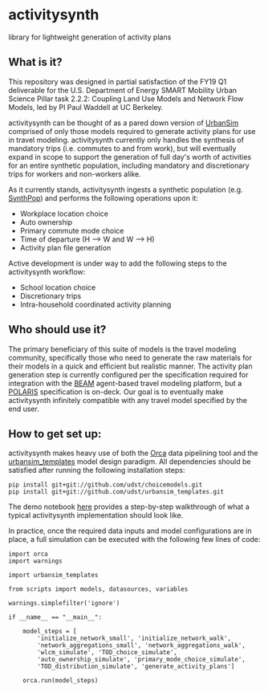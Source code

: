 # activitysynth
library for lightweight generation of activity plans

## What is it?
This repository was designed in partial satisfaction of the FY19 Q1 deliverable for the U.S. Department of Energy SMART Mobility Urban Science Pillar task 2.2.2: Coupling Land Use Models and Network Flow Models, led by PI Paul Waddell at UC Berkeley.

activitysynth can be thought of as a pared down version of [UrbanSim](https://github.com/UDST/urbansim) comprised of only those models required to generate activity plans for use in travel modeling. activitysynth currently only handles the synthesis of mandatory trips (i.e. commutes to and from work), but will eventually expand in scope to support the generation of full day's worth of activities for an entire synthetic population, including mandatory and discretionary trips for workers and non-workers alike. 

As it currently stands, activitysynth ingests a synthetic population (e.g. [SynthPop](https://github.com/UDST/synthpop)) and performs the following operations upon it:

- Workplace location choice
- Auto ownership
- Primary commute mode choice
- Time of departure (H --> W and W --> H)
- Activity plan file generation

Active development is under way to add the following steps to the activitysynth workflow:

- School location choice 
- Discretionary trips
- Intra-household coordinated activity planning

## Who should use it?
The primary beneficiary of this suite of models is the travel modeling community, specifically those who need to generate the raw materials for their models in a quick and efficient but realistic manner. The activity plan generation step is currently configured per the specification required for integration with the [BEAM](https://github.com/LBNL-UCB-STI/beam) agent-based travel modeling platform, but a [POLARIS](https://github.com/anl-polaris/polaris) specification is on-deck. Our goal is to eventually make activitysynth infinitely compatible with any travel model specified by the end user.

## How to get set up:
activitysynth makes heavy use of both the [Orca](https://github.com/UDST/orca) data pipelining tool and the [urbansim_templates](https://github.com/UDST/urbansim_templates) model design paradigm. All dependencies should be satisfied after running the following installation steps:
```
pip install git+git://github.com/udst/choicemodels.git
pip install git+git://github.com/udst/urbansim_templates.git
```
The demo notebook [here](https://github.com/ual/activitysynth/blob/master/notebooks/run_all_demo.ipynb) provides a step-by-step walkthrough of what a typical activitysynth implementation should look like.

In practice, once the required data inputs and model configurations are in place, a full simulation can be executed with the following few lines of code:
```
import orca
import warnings

import urbansim_templates

from scripts import models, datasources, variables

warnings.simplefilter('ignore')

if __name__ == "__main__":

    model_steps = [
        'initialize_network_small', 'initialize_network_walk',
        'network_aggregations_small', 'network_aggregations_walk',
        'wlcm_simulate', 'TOD_choice_simulate',
        'auto_ownership_simulate', 'primary_mode_choice_simulate',
        'TOD_distribution_simulate', 'generate_activity_plans']

    orca.run(model_steps)
```
